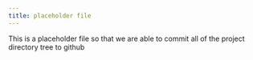```yaml
---
title: placeholder file 
---
```

This is a placeholder file so that we are able to commit all of the project directory tree to github